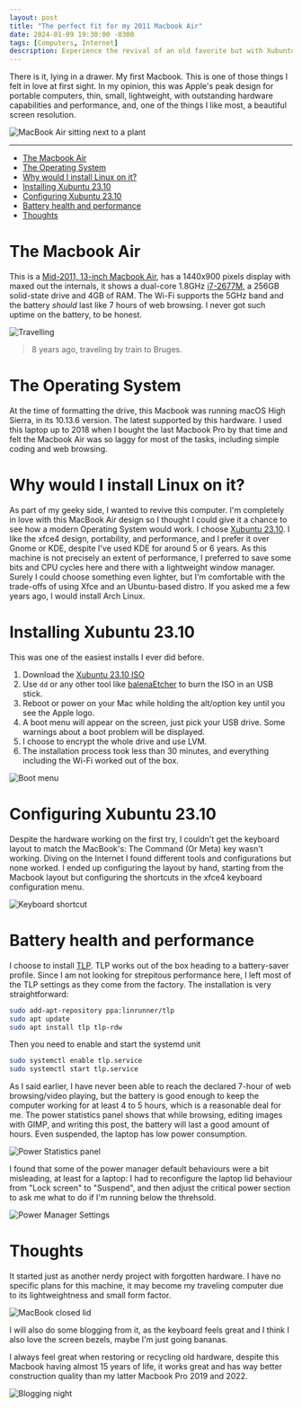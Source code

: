 ```yaml
---
layout: post
title: "The perfect fit for my 2011 Macbook Air"
date: 2024-01-09 19:30:00 -0300
tags: [Computers, Internet]
description: Experience the revival of an old favorite but with Xubuntu 23.10
---
```


There is it, lying in a drawer. My first Macbook. This is one of those things I felt in love at first sight. In my opinion, this was Apple's peak design for portable computers, thin, small, lightweight, with outstanding hardware capabilities and performance, and, one of the things I like most, a beautiful screen resolution.

![MacBook Air sitting next to a plant](/assets/images/macbook-air-ubuntu-1/header.jpg)

---

- [The Macbook Air](#the-macbook-air)
- [The Operating System](#the-operating-system)
- [Why would I install Linux on it?](#why-would-i-install-linux-on-it)
- [Installing Xubuntu 23.10](#installing-xubuntu-2310)
- [Configuring Xubuntu 23.10](#configuring-xubuntu-2310)
- [Battery health and performance](#battery-health-and-performance)
- [Thoughts](#thoughts)


# The Macbook Air

This is a [Mid-2011, 13-inch Macbook Air](https://support.apple.com/kb/sp683?locale=en_US), has a 1440x900 pixels display with maxed out the internals, it shows a dual-core 1.8GHz [i7-2677M](https://www.intel.com/content/www/us/en/products/sku/54617/intel-core-i72677m-processor-4m-cache-up-to-2-90-ghz/specifications.html), a 256GB solid-state drive and 4GB of RAM. The Wi-Fi supports the 5GHz band and the battery *should* last like 7 hours of web browsing. I never got such uptime on the battery, to be honest.

![Travelling](/assets/images/macbook-air-ubuntu-1/travelling.jpg)
> 8 years ago, traveling by train to Bruges.


# The Operating System

At the time of formatting the drive, this Macbook was running macOS High Sierra, in its 10.13.6 version. The latest supported by this hardware. I used this laptop up to 2018 when I bought the last Macbook Pro by that time and felt the Macbook Air was so laggy for most of the tasks, including simple coding and web browsing.

# Why would I install Linux on it?

As part of my geeky side, I wanted to revive this computer. I'm completely in love with this MacBook Air design so I thought I could give it a chance to see how a modern Operating System would work. I choose [Xubuntu 23.10](https://xubuntu.org/news/xubuntu-23-10-released/). I like the xfce4 design, portability, and performance, and I prefer it over Gnome or KDE, despite I've used KDE for around 5 or 6 years. As this machine is not precisely an extent of performance, I preferred to save some bits and CPU cycles here and there with a lightweight window manager. Surely I could choose something even lighter, but I'm comfortable with the trade-offs of using Xfce and an Ubuntu-based distro. If you asked me a few years ago, I would install Arch Linux.

# Installing Xubuntu 23.10

This was one of the easiest installs I ever did before.
1. Download the [Xubuntu 23.10 ISO](https://xubuntu.org/download/)
2. Use `dd` or any other tool like [balenaEtcher](https://etcher.balena.io/) to burn the ISO in an USB stick.
3. Reboot or power on your Mac while holding the alt/option key until you see the Apple logo.
4. A boot menu will appear on the screen, just pick your USB drive. Some warnings about a boot problem will be displayed.
5. I choose to encrypt the whole drive and use LVM.
6. The installation process took less than 30 minutes, and everything including the Wi-Fi worked out of the box.

![Boot menu](/assets/images/macbook-air-ubuntu-1/installer.jpg)

# Configuring Xubuntu 23.10

Despite the hardware working on the first try, I couldn't get the keyboard layout to match the MacBook's: The Command (Or Meta) key wasn't working. Diving on the Internet I found different tools and configurations but none worked. I ended up configuring the layout by hand, starting from the Macbook layout but configuring the shortcuts in the xfce4 keyboard configuration menu.

![Keyboard shortcut](/assets/images/macbook-air-ubuntu-1/keyboard_shortcuts.png)


# Battery health and performance

I choose to install [TLP](https://github.com/linrunner/TLP). TLP works out of the box heading to a battery-saver profile. Since I am not looking for strepitous performance here, I left most of the TLP settings as they come from the factory. The installation is very straightforward:

```bash
sudo add-apt-repository ppa:linrunner/tlp
sudo apt update
sudo apt install tlp tlp-rdw
```

Then you need to enable and start the systemd unit

```bash
sudo systemctl enable tlp.service
sudo systemctl start tlp.service
```

As I said earlier, I have never been able to reach the declared 7-hour of web browsing/video playing, but the battery is good enough to keep the computer working for at least 4 to 5 hours, which is a reasonable deal for me. The power statistics panel shows that while browsing, editing images with GIMP, and writing this post, the battery will last a good amount of hours. Even suspended, the laptop has low power consumption.

![Power Statistics panel](/assets/images/macbook-air-ubuntu-1/battery.png)

I found that some of the power manager default behaviours were a bit misleading, at least for a laptop: I had to reconfigure the laptop lid behaviour from "Lock screen"  to "Suspend", and then adjust the critical power section to ask me what to do if I'm running below the threhsold.

![Power Manager Settings](/assets/images/macbook-air-ubuntu-1/power-manager-settings.png)



# Thoughts

It started just as another nerdy project with forgotten hardware. I have no specific plans for this machine, it may become my traveling computer due to its lightweightness and small form factor.

![MacBook closed lid](/assets/images/macbook-air-ubuntu-1/closed-table.jpg)


I will also do some blogging from it, as the keyboard feels great and I think I also love the screen bezels, maybe I'm just going bananas.

I always feel great when restoring or recycling old hardware, despite this Macbook having almost 15 years of life, it works great and has way better construction quality than my latter Macbook Pro 2019 and 2022.

![Blogging night](/assets/images/macbook-air-ubuntu-1/blogging_night.jpg)
